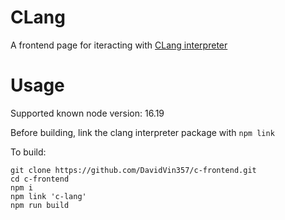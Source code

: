 # CLang

A frontend page for iteracting with [CLang interpreter](https://github.com/DavidVin357/c-lang) 

# Usage
Supported known node version: 16.19

Before building, link the clang interpreter package with `npm link`

To build:
```
git clone https://github.com/DavidVin357/c-frontend.git
cd c-frontend
npm i
npm link 'c-lang'
npm run build
```

